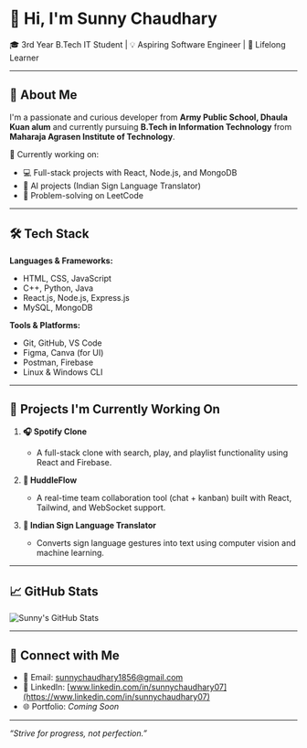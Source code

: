 # 👋 Hi, I'm Sunny Chaudhary

🎓 3rd Year B.Tech IT Student | 💡 Aspiring Software Engineer | 🧠 Lifelong Learner

---

## 🚀 About Me

I'm a passionate and curious developer from **Army Public School, Dhaula Kuan alum** and currently pursuing **B.Tech in Information Technology** from **Maharaja Agrasen Institute of Technology**.

🔭 Currently working on:
- 💻 Full-stack projects with React, Node.js, and MongoDB
- 🧠 AI projects (Indian Sign Language Translator)
- 🧩 Problem-solving on LeetCode

---

## 🛠️ Tech Stack

**Languages & Frameworks:**
- HTML, CSS, JavaScript
- C++, Python, Java
- React.js, Node.js, Express.js
- MySQL, MongoDB

**Tools & Platforms:**
- Git, GitHub, VS Code
- Figma, Canva (for UI)
- Postman, Firebase
- Linux & Windows CLI

---

## 📂 Projects I'm Currently Working On

1. **🎧 Spotify Clone**
   - A full-stack clone with search, play, and playlist functionality using React and Firebase.

2. **💬 HuddleFlow**
   - A real-time team collaboration tool (chat + kanban) built with React, Tailwind, and WebSocket support.

3. **👐 Indian Sign Language Translator**
   - Converts sign language gestures into text using computer vision and machine learning.

---

## 📈 GitHub Stats

![Sunny's GitHub Stats](https://github-readme-stats.vercel.app/api?username=sunnychaudhary-04&show_icons=true&theme=radical)

---

## 🔗 Connect with Me

- 📧 Email: sunnychaudhary1856@gmail.com  
- 💼 LinkedIn: [www.linkedin.com/in/sunnychaudhary07](https://www.linkedin.com/in/sunnychaudhary07)  
- 🌐 Portfolio: _Coming Soon_

---

_“Strive for progress, not perfection.”_
